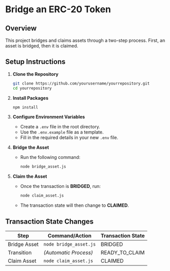 # Bridge an ERC-20 Token 

## Overview
This project bridges and claims assets through a two-step process. First, an asset is bridged, then it is claimed.

## Setup Instructions

1. **Clone the Repository**
   ```bash
   git clone https://github.com/yourusername/yourrepository.git
   cd yourrepository
   ```
2. **Install Packages**
   ```bash
   npm install 
   ```
3. **Configure Environment Variables**
   - Create a `.env` file in the root directory.
   - Use the `.env.example` file as a template.
   - Fill in the required details in your new `.env` file.

4. **Bridge the Asset**
   - Run the following command:
     ```bash
     node bridge_asset.js
     ```
5. **Claim the Asset**
   - Once the transaction is **BRIDGED**, run:
     ```bash
     node claim_asset.js
     ```
   - The transaction state will then change to **CLAIMED**.

## Transaction State Changes

| Step          | Command/Action           | Transaction State |
|---------------|--------------------------|-------------------|
| Bridge Asset  | `node bridge_asset.js`   | BRIDGED           |
| Transition    | *(Automatic Process)*    | READY_TO_CLAIM    |
| Claim Asset   | `node claim_asset.js`    | CLAIMED           |